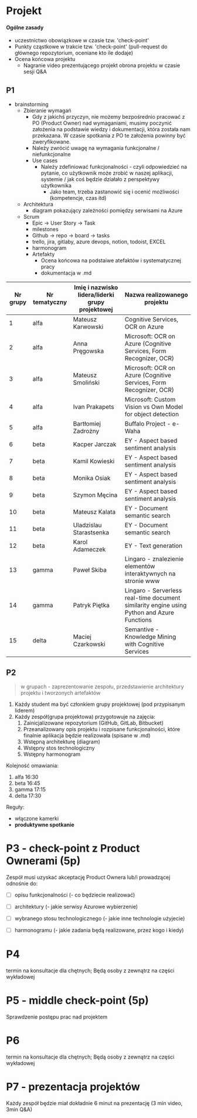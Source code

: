 # Projekt

#### Ogólne zasady

- uczestnictwo obowiązkowe w czasie tzw. 'check-point' 
- Punkty cząstkowe w trakcie tzw. 'check-point' (pull-request do głównego repozytorium, oceniane kto ile dodaje) 
- Ocena końcowa projektu
  - Nagranie video prezentującego projekt obrona projektu w czasie sesji Q&A



## P1

- brainstorming
  - Zbieranie wymagań
    - Gdy z jakichś przyczyn, nie możemy bezpośrednio pracować z PO (Product Owner) nad wymaganiami, musimy poczynić założenia na podstawie wiedzy i dokumentacji, która została nam przekazana. W czasie spotkania z PO te założenia powinny być zweryfikowane.
    - Należy zwrócić uwagę na wymagania funkcjonalne / niefunkcjonalne
    - Use cases
      - Należy zdefiniować funkcjonalności - czyli odpowiedzieć na pytanie, co użytkownik może zrobić w naszej aplikacji, systemie / jak coś będzie działało z perspektywy użytkownika 
        - Jako team, trzeba zastanowić się i ocenić możliwości (kompetencje, czas itd)
  - Architektura
    - diagram pokazujący zależności pomiędzy serwisami na Azure
  - Scrum
    - Epic -> User Story  -> Task
    - milestones 
    - Github -> repo -> board -> tasks
    - trello, jira, gitlaby, azure devops, notion, todoist, EXCEL
    - harmonogram 
    - Artefakty 
      - Ocena końcowa na podstaiwe atefaktów i systematycznej pracy 
      - dokumentacja w .md

| Nr grupy | Nr tematyczny | Imię i  nazwisko lidera/liderki grupy projektowej | Nazwa realizowanego projektu                                 |
| -------- | ------------- | ------------------------------------------------- | ------------------------------------------------------------ |
| 1        | alfa          | Mateusz  Karwowski                                | Cognitive Services, OCR on Azure                             |
| 2        | alfa          | Anna  Pręgowska                                   | Microsoft: OCR on Azure (Cognitive  Services, Form Recognizer, OCR) |
| 3        | alfa          | Mateusz  Smoliński                                | Microsoft: OCR on Azure (Cognitive  Services, Form Recognizer, OCR) |
| 4        | alfa          | Ivan  Prakapets                                   | Microsoft: Custom Vision vs Own Model  for object detection  |
| 5        | alfa          | Bartłomiej  Zadrożny                              | Buffalo Project - e-Waha                                     |
| 6        | beta          | Kacper  Jarczak                                   | EY - Aspect based sentiment analysis                         |
| 7        | beta          | Kamil  Kowieski                                   | EY - Aspect based sentiment analysis                         |
| 8        | beta          | Monika Osiak                                      | EY - Aspect based sentiment analysis                         |
| 9        | beta          | Szymon Męcina                                     | EY - Aspect based sentiment analysis                         |
| 10       | beta          | Mateusz  Kalata                                   | EY - Document semantic search                                |
| 11       | beta          | Uladzislau  Starastsenka                          | EY - Document semantic search                                |
| 12       | beta          | Karol  Adameczek                                  | EY - Text generation                                         |
| 13       | gamma         | Paweł Skiba                                       | Lingaro - znalezienie elementów  interaktywnych na stronie www |
| 14       | gamma         | Patryk  Piętka                                    | Lingaro -  Serverless real-time document similarity engine using Python and Azure  Functions |
| 15       | delta         | Maciej  Czarkowski                                | Semantive - Knowledge Mining with  Cognitive Services        |



## P2

> w grupach - zaprezentowanie zespołu, przedstawienie architektury projektu i tworzonych artefaktów 



1. Każdy student ma być członkiem grupy projektowej (pod przypisanym liderem)
2. Każdy zespół(grupa projektowa) przygotowuje na zajęcia:
   1. Zainicjalizowane repozytorium (GitHub, GitLab, Bitbucket)
   2. Przeanalizowany opis projektu i rozpisane funkcjonalności, które finalnie aplikacja będzie realizowała (spisane w .md)
   3. Wstępną architekturę (diagram)
   4. Wstępny stos technologiczny
   5. Wstępny harmonogram



Kolejność omawiania:

1. alfa 16:30
2. beta 16:45
3. gamma 17:15
4. delta 17:30



Reguły: 

- włączone kamerki
- **produktywne spotkanie**



# P3 - check-point z Product Ownerami (5p)

Zespół musi uzyskać akceptację Product Ownera lub/i prowadzącej odnośnie do:

- [ ] opisu funkcjonalności (- co będziecie realizować)
- [ ] architektury (- jakie serwisy Azurowe wybierzenie)
- [ ] wybranego stosu technologicznego (- jakie inne technologie użyjecie)
- [ ] harmonogramu (- jakie zadania będą realizowane, przez kogo i kiedy)





# P4 

termin na konsultacje dla chętnych; Będą osoby z zewnątrz na części wykładowej 



# P5 - middle check-point (5p)

Sprawdzenie postępu prac nad projektem





# P6

termin na konsultacje dla chętnych; Będą osoby z zewnątrz na części wykładowej 





# P7 - prezentacja projektów

Każdy zespół będzie miał dokładnie 6 minut na prezentację (3 min video, 3min Q&A)

